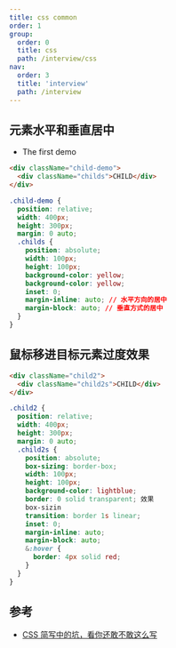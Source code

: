 ```yaml
---
title: css common
order: 1
group:
  order: 0
  title: css
  path: /interview/css
nav:
  order: 3
  title: 'interview'
  path: /interview
---
```


## 元素水平和垂直居中

- The first demo

```html
<div className="child-demo">
  <div className="childs">CHILD</div>
</div>
```

```css
.child-demo {
  position: relative;
  width: 400px;
  height: 300px;
  margin: 0 auto;
  .childs {
    position: absolute;
    width: 100px;
    height: 100px;
    background-color: yellow;
    background-color: yellow;
    inset: 0;
    margin-inline: auto; // 水平方向的居中
    margin-block: auto; // 垂直方式的居中
  }
}
```

## 鼠标移进目标元素过度效果

```html
<div className="child2">
  <div className="child2s">CHILD</div>
</div>
```

```css
.child2 {
  position: relative;
  width: 400px;
  height: 300px;
  margin: 0 auto;
  .child2s {
    position: absolute;
    box-sizing: border-box;
    width: 100px;
    height: 100px;
    background-color: lightblue;
    border: 0 solid transparent; 效果
    box-sizin
    transition: border 1s linear;
    inset: 0;
    margin-inline: auto;
    margin-block: auto;
    &:hover {
      border: 4px solid red;
    }
  }
}
```

## 参考

- [CSS 简写中的坑，看你还敢不敢这么写](https://mp.weixin.qq.com/s/7X5urVtW-0bkhr90Apm0ug)
